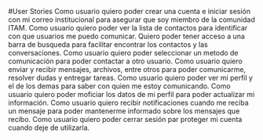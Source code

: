 #User Stories
  Como usuario quiero poder crear una cuenta e iniciar sesión con mi correo institucional para asegurar que soy miembro de la comunidad ITAM.
  Como usuario quiero poder ver la lista de contactos para identificar con que usuarios me puedo comunicar.
    Quiero poder tener acceso a una barra de busqueda para facilitar encontrar los contactos y las conversaciones.
  Como usuario quiero poder seleccionar un metodo de comunicación para poder contactar a otro usuario.
  Como usuario quiero enviar y recibir mensajes, archivos, entre otros para poder comunicarme, resolver dudas y entregar tareas.
  Como usuario quiero poder ver mi perfil y el de los demas para saber con quien me estoy comunicando. 
  Como usuario quiero poder moficiar los datos de mi perfil para poder actualizar mi información.
  Como usuario quiero recibir notificaciones cuando me reciba un mensaje para poder mantenerme informado sobre los mensajes que recibo.
  Como usuario quiero poder cerrar sesión par proteger mi cuenta cuando deje de utilizarla. 

